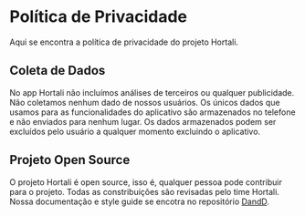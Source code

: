 # Política de Privacidade
Aqui se encontra a política de privacidade do projeto Hortali.

## Coleta de Dados
No app Hortali não incluímos análises de terceiros ou qualquer publicidade. Não coletamos nenhum dado de nossos usuários. Os únicos dados que usamos para as funcionalidades do aplicativo são armazenados no telefone e não enviados para nenhum lugar. Os dados armazenados podem ser excluídos pelo usuário a qualquer momento excluindo o aplicativo. 


## Projeto Open Source
O projeto Hortali é open source, isso é, qualquer pessoa pode contribuir para o projeto. Todas as constribuições são revisadas pelo time Hortali. Nossa documentação e style guide se encotra no repositório [DandD](https://github.com/Hortali/DandD).